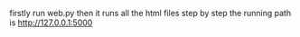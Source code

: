 firstly run web.py then it runs all the html files step by step 
the running path is  http://127.0.0.1:5000 

